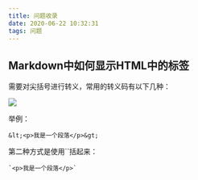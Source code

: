 ```yaml
---
title: 问题收录
date: 2020-06-22 10:32:31
tags: 问题
---
```


## Markdown中如何显示HTML中的标签

需要对尖括号进行转义，常用的转义码有以下几种：

![](https://img-blog.csdnimg.cn/20190620200701970.png?x-oss-process=image/watermark,type_ZmFuZ3poZW5naGVpdGk,shadow_10,text_aHR0cHM6Ly9ibG9nLmNzZG4ubmV0L3FxXzI3Njc0NDM5,size_16,color_FFFFFF,t_70)

举例：

```
&lt;<p>我是一个段落</p>&gt;
```

第二种方式是使用``括起来：

```
`<p>我是一个段落</p>`
```

